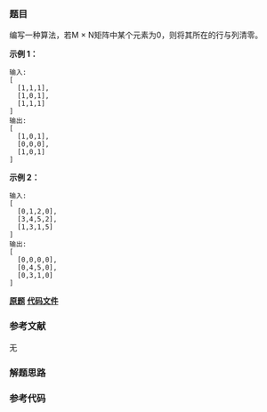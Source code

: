### 题目
编写一种算法，若M × N矩阵中某个元素为0，则将其所在的行与列清零。



**示例 1：**

    
    
    输入:
    [
      [1,1,1],
      [1,0,1],
      [1,1,1]
    ]
    输出:
    [
      [1,0,1],
      [0,0,0],
      [1,0,1]
    ]
    

**示例 2：**

    
    
    输入:
    [
      [0,1,2,0],
      [3,4,5,2],
      [1,3,1,5]
    ]
    输出:
    [
      [0,0,0,0],
      [0,4,5,0],
      [0,3,1,0]
    ]
    

 **[原题](https://leetcode-cn.com/problems/zero-matrix-lcci/)**    **[代码文件]()**


### 参考文献
无

### 解题思路




### 参考代码

```go


```




